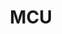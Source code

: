 ---
layout: docs
language: en
category: Embedded
title: MCU
icon: icon-mcu.png
meta: MCU
mathjax: true
order: 0x20
---